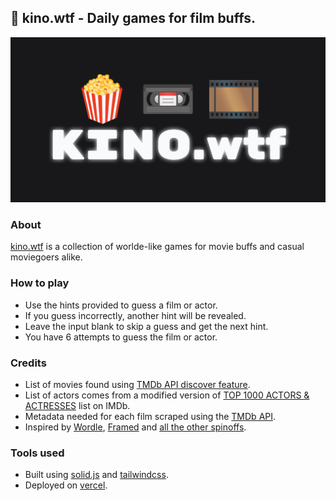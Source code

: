 ## 📼 kino.wtf - Daily games for film buffs. 

![kino.wtf](/public/social-image.png)

### About
[kino.wtf](https://kino.wtf) is a collection of worlde-like games for movie buffs and casual moviegoers alike.

### How to play
- Use the hints provided to guess a film or actor.
- If you guess incorrectly, another hint will be revealed.
- Leave the input blank to skip a guess and get the next hint.
- You have 6 attempts to guess the film or actor.

### Credits
- List of movies found using [TMDb API discover feature](https://developer.themoviedb.org/reference/discover-movie). 
- List of actors comes from a modified version of [TOP 1000 ACTORS & ACTRESSES](https://www.imdb.com/list/ls524618334/) list on IMDb.
- Metadata needed for each film scraped using the [TMDb API](https://developer.themoviedb.org/reference/intro/getting-started).
- Inspired by [Wordle](https://www.nytimes.com/games/wordle/index.html), [Framed](https://framed.wtf) and [all the other spinoffs](https://rwmpelstilzchen.gitlab.io/wordles/).

### Tools used
- Built using [solid.js](https://solidjs.com) and [tailwindcss](https://tailwindcss.com).
- Deployed on [vercel](https://vercel.app).

